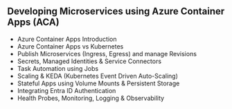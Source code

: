 ## Developing Microservices using Azure Container Apps (ACA)

- Azure Container Apps Introduction
- Azure Container Apps vs Kubernetes
- Publish Microservices (Ingress, Egress) and manage Revisions
- Secrets, Managed Identities & Service Connectors
- Task Automation using Jobs
- Scaling & KEDA (Kubernetes Event Driven Auto-Scaling) 
- Stateful Apps using Volume Mounts & Persistent Storage
- Integrating Entra ID Authentication 
- Health Probes, Monitoring, Logging & Observability
